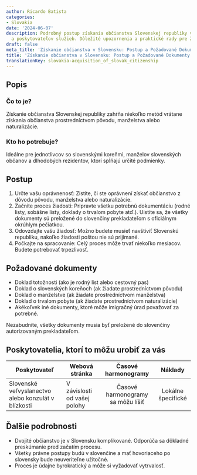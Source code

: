 ```yaml
---
author: Ricardo Batista
categories:
- Slovakia
date: '2024-06-07'
description: Podrobný postup získania občianstva Slovenskej republiky vrátane dokumentov
  a poskytovateľov služieb. Dôležité upozornenia a praktické rady pre žiadateľov.
draft: false
meta_title: 'Získanie občianstva v Slovensku: Postup a Požadované Dokumenty'
title: 'Získanie občianstva v Slovensku: Postup a Požadované Dokumenty'
translationKey: slovakia-acquisition_of_slovak_citizenship
---
```



## Popis

### Čo to je?
Získanie občianstva Slovenskej republiky zahŕňa niekoľko metód vrátane získania občianstva prostredníctvom pôvodu, manželstva alebo naturalizácie.

### Kto ho potrebuje?
Ideálne pre jednotlivcov so slovenskými koreňmi, manželov slovenských občanov a dlhodobých rezidentov, ktorí spĺňajú určité podmienky.

## Postup

1. Určte vašu oprávnenosť: Zistite, či ste oprávnení získať občianstvo z dôvodu pôvodu, manželstva alebo naturalizácie.
2. Začnite proces žiadosti: Pripravte všetku potrebnú dokumentáciu (rodné listy, sobášne listy, doklady o trvalom pobyte atď.). Uistite sa, že všetky dokumenty sú preložené do slovenčiny prekladateľom s oficiálnym okrúhlym pečiatkou.
3. Odovzdajte vašu žiadosť: Možno budete musieť navštíviť Slovenskú republiku, nakoľko žiadosti poštou nie sú prijímané.
4. Počkajte na spracovanie: Celý proces môže trvať niekoľko mesiacov. Budete potrebovať trpezlivosť.

## Požadované dokumenty

- Doklad totožnosti (ako je rodný list alebo cestovný pas)
- Doklad o slovenských koreňoch (ak žiadate prostredníctvom pôvodu)
- Doklad o manželstve (ak žiadate prostredníctvom manželstva)
- Doklad o trvalom pobyte (ak žiadate prostredníctvom naturalizácie)
- Akékoľvek iné dokumenty, ktoré môže imigračný úrad považovať za potrebné.

Nezabudnite, všetky dokumenty musia byť preložené do slovenčiny autorizovaným prekladateľom.

## Poskytovatelia, ktorí to môžu urobiť za vás

| Poskytovateľ        |     Webová stránka     |     Časové harmonogramy    |       Náklady      |
| --------------- | --------------- |  :-------------: | :-------------: |
| Slovenské veľvyslanectvo alebo konzulát v blízkosti | V závislosti od vašej polohy | Časové harmonogramy sa môžu líšiť | Lokálne špecifické |

## Ďalšie podrobnosti

- Dvojité občianstvo je v Slovensku komplikované. Odporúča sa dôkladné preskúmanie pred začatím procesu.
- Všetky právne postupy budú v slovenčine a mať hovoriaceho po slovensky bude neuveriteľne užitočné.
- Proces je údajne byrokratický a môže si vyžadovať vytrvalosť.